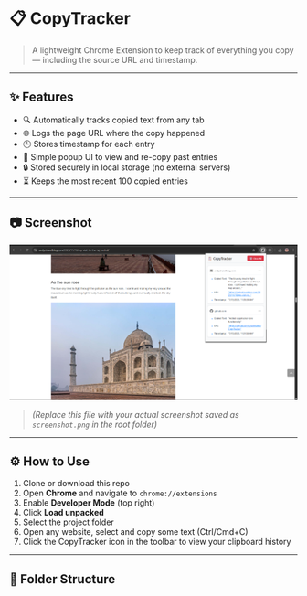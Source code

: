 # 📋 CopyTracker

> A lightweight Chrome Extension to keep track of everything you copy — including the source URL and timestamp.

---

## ✨ Features

- 🔍 Automatically tracks copied text from any tab
- 🌐 Logs the page URL where the copy happened
- 🕒 Stores timestamp for each entry
- 🧠 Simple popup UI to view and re-copy past entries
- 🔒 Stored securely in local storage (no external servers)
- ⏳ Keeps the most recent 100 copied entries

---

## 📷 Screenshot

![CopyTracker Screenshot](./image.png)

> *(Replace this file with your actual screenshot saved as `screenshot.png` in the root folder)*

---

## ⚙️ How to Use

1. Clone or download this repo
2. Open **Chrome** and navigate to `chrome://extensions`
3. Enable **Developer Mode** (top right)
4. Click **Load unpacked**
5. Select the project folder
6. Open any website, select and copy some text (Ctrl/Cmd+C)
7. Click the CopyTracker icon in the toolbar to view your clipboard history

---

## 📁 Folder Structure

